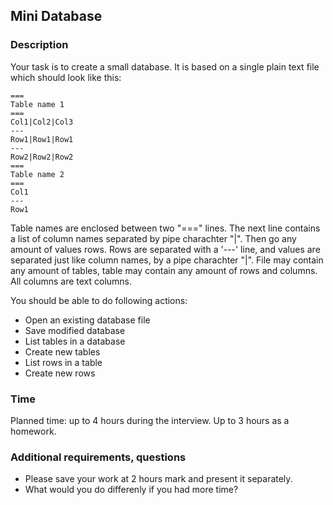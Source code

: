 ## Mini Database

### Description

Your task is to create a small database. It is based on a single plain text file which should look like this:

    ===
    Table name 1
    ===
    Col1|Col2|Col3
    ---
    Row1|Row1|Row1
    ---
    Row2|Row2|Row2
    ===
    Table name 2
    ===
    Col1
    ---
    Row1

Table names are enclosed between two "===" lines. The next line contains a list of column names separated by pipe charachter "|". Then go any amount of values rows. Rows are separated with a '---' line, and values are separated just like column names, by a pipe charachter "|".
File may contain any amount of tables, table may contain any amount of rows and columns. All columns are text columns.

You should be able to do following actions:
 - Open an existing database file
 - Save modified database
 - List tables in a database
 - Create new tables
 - List rows in a table
 - Create new rows

### Time

Planned time: up to 4 hours during the interview. Up to 3 hours as a homework.

### Additional requirements, questions

 - Please save your work at 2 hours mark and present it separately.
 - What would you do differenly if you had more time?